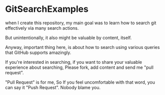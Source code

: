 # GitSearchExamples
when I create this repository, my main goal was to learn how to search git effectively via many search actions.

But unintentionally, it also might be valuable by content, itself.

Anyway, important thing here, is about how to search using various queries that GitHub supports amazingly.

If you're interested in searching, if you want to share your valuable experience about searching, Please fork, add content and send me "pull request".

"Pull Request" is for me, So If you feel uncomfortable with that word, you can say it "Push Request". Nobody blame you.

